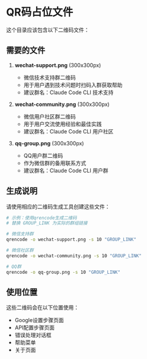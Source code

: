 # QR码占位文件

这个目录应该包含以下二维码文件：

## 需要的文件

1. **wechat-support.png** (300x300px)
   - 微信技术支持群二维码
   - 用于用户遇到技术问题时扫码入群获取帮助
   - 建议群名：Claude Code CLI 技术支持

2. **wechat-community.png** (300x300px)
   - 微信用户社区群二维码
   - 用于用户交流使用经验和最佳实践
   - 建议群名：Claude Code CLI 用户社区

3. **qq-group.png** (300x300px)
   - QQ用户群二维码
   - 作为微信群的备用联系方式
   - 建议群名：Claude Code CLI 用户群

## 生成说明

请使用相应的二维码生成工具创建这些文件：

```bash
# 示例：使用qrencode生成二维码
# 替换 GROUP_LINK 为实际的群组链接

# 微信支持群
qrencode -o wechat-support.png -s 10 "GROUP_LINK"

# 微信社区群
qrencode -o wechat-community.png -s 10 "GROUP_LINK"

# QQ群
qrencode -o qq-group.png -s 10 "GROUP_LINK"
```

## 使用位置

这些二维码会在以下位置使用：

- Google设置步骤页面
- API配置步骤页面
- 错误处理对话框
- 帮助菜单
- 关于页面
